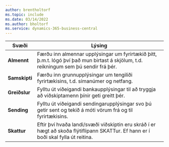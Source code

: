 ```yaml
---
author: brentholtorf
ms.topic: include
ms.date: 03/14/2022
ms.author: bholtorf
ms.service: dynamics-365-business-central
---
```

|Svæði|Lýsing|  
|-------------|---------------------------------------|  
|**Almennt**|Færðu inn almennar upplýsingar um fyrirtækið þitt, þ.m.t. lógó því það mun birtast á skjölum, t.d. reikningum sem þú sendir frá þér. |  
|**Samskipti**|Færðu inn grunnupplýsingar um tengiliði fyrirtækisins, t.d. símanúmer og netfang.|  
|**Greiðslur**| Fylltu út viðeigandi bankaupplýsingar til að tryggja að viðskiptamenn þínir geti greitt þér.|  
|**Sending**|Fylltu út viðeigandi sendingarupplýsingar svo þú getir sent og tekið á móti vörum frá og til fyrirtækisins.|  
|**Skattur**|Eftir því hvaða landi/svæði viðskiptin eru skráð í er hægt að skoða flýtiflipann SKATTur. Ef hann er í boði skal fylla út reitina.|  
